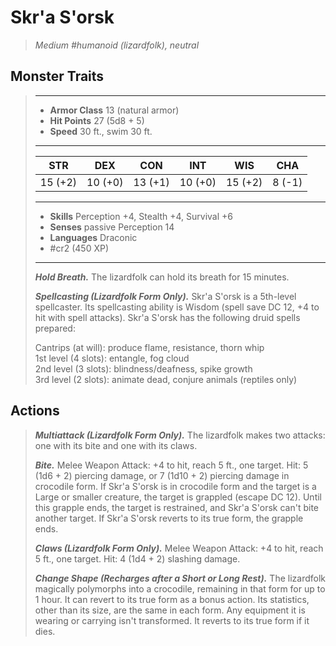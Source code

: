 # Skr'a S'orsk
>*Medium #humanoid (lizardfolk), neutral*
## Monster Traits
>___
>- **Armor Class** 13 (natural armor)
>- **Hit Points** 27 (5d8 + 5)
>- **Speed** 30 ft., swim 30 ft.
>___
>|STR|DEX|CON|INT|WIS|CHA|
>|:---:|:---:|:---:|:---:|:---:|:---:|
>|15 (+2)|10 (+0)|13 (+1)|10 (+0)|15 (+2)|8 (-1)|
>___
>- **Skills** Perception +4, Stealth +4, Survival +6
>- **Senses** passive Perception 14
>- **Languages** Draconic
>- #cr2 (450 XP)
>___
>***Hold Breath.*** The lizardfolk can hold its breath for 15 minutes.  
>
>***Spellcasting (Lizardfolk Form Only).*** Skr'a S'orsk is a 5th-level spellcaster. Its spellcasting ability is Wisdom (spell save DC 12, +4 to hit with spell attacks). Skr'a S'orsk has the following druid spells prepared:  
>
>Cantrips (at will): produce flame, resistance, thorn whip  
>1st level (4 slots): entangle, fog cloud  
>2nd level (3 slots): blindness/deafness, spike growth  
>3rd level (2 slots): animate dead, conjure animals (reptiles only)  
>
## Actions
>***Multiattack (Lizardfolk Form Only).*** The lizardfolk makes two attacks: one with its bite and one with its claws.  
>
>***Bite.*** Melee Weapon Attack: +4 to hit, reach 5 ft., one target. Hit: 5 (1d6 + 2) piercing damage, or 7 (1d10 + 2) piercing damage in crocodile form. If Skr'a S'orsk is in crocodile form and the target is a Large or smaller creature, the target is grappled (escape DC 12). Until this grapple ends, the target is restrained, and Skr'a S'orsk can't bite another target. If Skr'a S'orsk reverts to its true form, the grapple ends.  
>
>***Claws (Lizardfolk Form Only).*** Melee Weapon Attack: +4 to hit, reach 5 ft., one target. Hit: 4 (1d4 + 2) slashing damage.  
>
>***Change Shape (Recharges after a Short or Long Rest).*** The lizardfolk magically polymorphs into a crocodile, remaining in that form for up to 1 hour. It can revert to its true form as a bonus action. Its statistics, other than its size, are the same in each form. Any equipment it is wearing or carrying isn't transformed. It reverts to its true form if it dies.